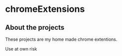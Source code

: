 # chromeExtensions

## About the projects

These projects are my home made chrome extentions.

Use at own risk
